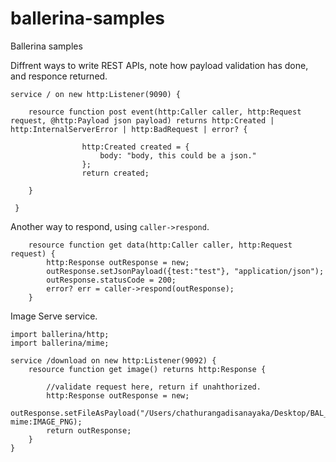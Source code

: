 # ballerina-samples
Ballerina samples


Diffrent ways to write REST APIs, note how payload validation has done, and responce returned.

```
service / on new http:Listener(9090) {

    resource function post event(http:Caller caller, http:Request request, @http:Payload json payload) returns http:Created | http:InternalServerError | http:BadRequest | error? {
    
                http:Created created = {
                    body: "body, this could be a json."
                };
                return created;
    
    }
    
 }
```

Another way to respond, using `caller->respond`.
```
    resource function get data(http:Caller caller, http:Request request) {
        http:Response outResponse = new;
        outResponse.setJsonPayload({test:"test"}, "application/json");
        outResponse.statusCode = 200;
        error? err = caller->respond(outResponse);
    }
```


Image Serve service.

```
import ballerina/http;
import ballerina/mime;

service /download on new http:Listener(9092) {
    resource function get image() returns http:Response {

        //validate request here, return if unahthorized.
        http:Response outResponse = new;
        outResponse.setFileAsPayload("/Users/chathurangadisanayaka/Desktop/BAL_TEST/img_dl/img.png", mime:IMAGE_PNG);
        return outResponse;
    }
}
```
